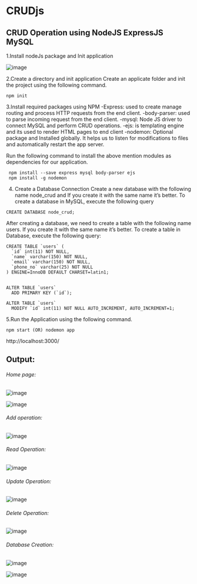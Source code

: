 # CRUDjs
## CRUD Operation using NodeJS ExpressJS MySQL

1.Install nodeJs package and Init application

![image](https://user-images.githubusercontent.com/68159253/144979029-c705b560-fb57-4b3c-854a-3dad88ae7e7d.png)

2.Create a directory and init application
Create an applicate folder and init the project using the following command.
```
npm init
```

3.Install required packages using NPM
    -Express: used to create manage routing and process HTTP requests from the end client.
    -body-parser: used to parse incoming request from the end client.
    -mysql: Node JS driver to connect MySQL and perform CRUD operations.
    -ejs: is templating engine and its used to render HTML pages to end client
    -nodemon: Optional package and Installed globally. It helps us to listen for modifications to files and automatically restart the app server.
 
 Run the following command to install the above mention modules as dependencies for our application.
```
 npm install --save express mysql body-parser ejs
 npm install -g nodemon
```

4. Create a Database Connection
Create a new database with the following name node_crud and  If you create it with the same name it’s better.
To create a database in MySQL, execute the following query
```
CREATE DATABASE node_crud;
```
After creating a database, we need to create a table with the following name users. If you create it with the same name it’s better. To create a table in Database, execute the following query:
```
CREATE TABLE `users` (
  `id` int(11) NOT NULL,
  `name` varchar(150) NOT NULL,
  `email` varchar(150) NOT NULL,
  `phone_no` varchar(25) NOT NULL
) ENGINE=InnoDB DEFAULT CHARSET=latin1;


ALTER TABLE `users`
  ADD PRIMARY KEY (`id`);

ALTER TABLE `users`
  MODIFY `id` int(11) NOT NULL AUTO_INCREMENT, AUTO_INCREMENT=1;
```

5.Run the Application using the following command.
```
npm start (OR) nodemon app
```

http://localhost:3000/


## Output:

###### Home page:

![image](https://user-images.githubusercontent.com/68159253/144979787-7caef73e-bdc0-4e96-99d1-209676e86e5c.png)

![image](https://user-images.githubusercontent.com/68159253/144979830-7f6f3a3f-9c46-456f-8265-7e21e37578f7.png)

###### Add operation:

![image](https://user-images.githubusercontent.com/68159253/144979870-6a58843f-0fc9-4b12-81b2-d89a486cb27b.png)

###### Read Operation:

![image](https://user-images.githubusercontent.com/68159253/144979897-a4c4fa16-0f74-4e1f-ab10-a31987ff8d12.png)

###### Update Operation:

![image](https://user-images.githubusercontent.com/68159253/144979933-f854946f-1f3d-4949-bf3b-922db90ae36f.png)

###### Delete Operation:

![image](https://user-images.githubusercontent.com/68159253/144979961-7f8d0beb-1324-447f-ba0c-b243eec9eff7.png)

###### Database Creation:

![image](https://user-images.githubusercontent.com/68159253/144979986-a4553ca1-c24e-4100-be60-2c0371e4c3b3.png)

![image](https://user-images.githubusercontent.com/68159253/144980007-4618263b-4bb2-4df0-adab-7d43b4b87bb5.png)








